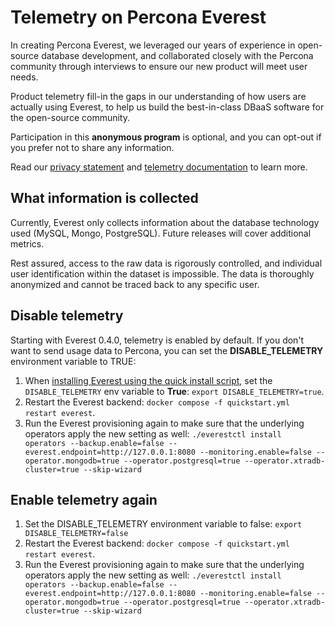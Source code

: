 # Telemetry on Percona Everest

In creating Percona Everest, we leveraged our years of experience in open-source database development, and collaborated closely with the Percona community through interviews to ensure our new product will meet user needs.

Product telemetry fill-in the gaps in our understanding of how users are actually using Everest, to help us build the best-in-class DBaaS software for the open-source community.

Participation in this **anonymous program** is optional, and you can opt-out if you prefer not to share any information.

Read our [privacy statement](https://www.percona.com/privacy-policy#h.e34c40q8sb1a) and [telemetry documentation](../reference/telemetry.md) to learn more.

## What information is collected

Currently, Everest only collects information about the database technology used (MySQL, Mongo, PostgreSQL). Future releases will cover additional metrics.

Rest assured, access to the raw data is rigorously controlled, and individual user identification within the dataset is impossible. The data is thoroughly anonymized and cannot be traced back to any specific user.

## Disable telemetry

Starting with Everest 0.4.0, telemetry is enabled by default. If you don't want to send usage data to Percona, you can set the **DISABLE_TELEMETRY** environment variable to TRUE:

1. When [installing Everest using the quick install script](../quickstart-guide/quick-install.md), set the `DISABLE_TELEMETRY` env variable to **True**: 
   `export DISABLE_TELEMETRY=true`.
2. Restart the Everest backend: 
    `docker compose -f quickstart.yml restart everest`.
3. Run the Everest provisioning again to make sure that the underlying operators apply the new setting as well:
    ```./everestctl install operators --backup.enable=false --everest.endpoint=http://127.0.0.1:8080 --monitoring.enable=false --operator.mongodb=true --operator.postgresql=true --operator.xtradb-cluster=true --skip-wizard```

## Enable telemetry again

1. Set the DISABLE_TELEMETRY environment variable to false: 
 `export DISABLE_TELEMETRY=false`
2. Restart the Everest backend: 
    `docker compose -f quickstart.yml restart everest`.
3. Run the Everest provisioning again to make sure that the underlying operators apply the new setting as well:
    ```./everestctl install operators --backup.enable=false --everest.endpoint=http://127.0.0.1:8080 --monitoring.enable=false --operator.mongodb=true --operator.postgresql=true --operator.xtradb-cluster=true --skip-wizard```